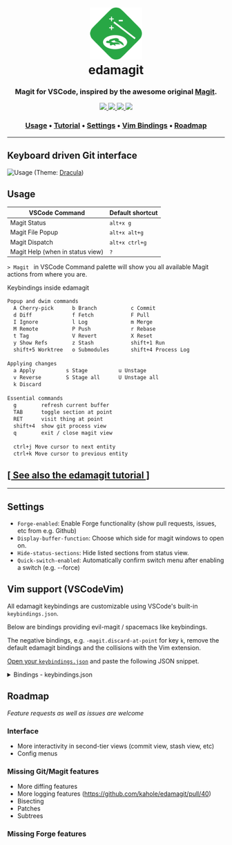 <h1 align="center">
  <br>
  <a href="https://marketplace.visualstudio.com/items?itemName=kahole.magit">
    <img src="https://github.com/kahole/edamagit/raw/develop/images/edamagit_logo.png" alt="edamagit" width="120" />
  </a>
  <br>
  edamagit
  <br>
</h1>

<h3 align="center">Magit for VSCode, inspired by the awesome original <a href="https://magit.vc/" target="_blank">Magit</a>.</h3>

<p align="center">
  <a href="https://marketplace.visualstudio.com/items?itemName=kahole.magit">
      <img src="https://img.shields.io/visual-studio-marketplace/v/kahole.magit?color=green&label=VS%20Marketplace" />
  </a>
  <a href="https://open-vsx.org/extension/kahole/magit">
    <img src="https://img.shields.io/open-vsx/v/kahole/magit?color=blue" />
  </a>
  <a href="https://www.buymeacoffee.com/kahole" target="_blank"><img src="https://cdn.buymeacoffee.com/buttons/default-orange.png" height="28">
  </a>
  <a href="https://github.com/sponsors/kahole" target="_blank"><img src="https://img.shields.io/static/v1?label=Sponsor&message=%E2%9D%A4&logo=GitHub&color=pink"></a>
</p>

<h3 align="center">
  <a href="#usage">Usage</a> •
  <a href="https://kahole.github.io/hole.dev/articles/edamagit-introduction/">Tutorial</a> •
  <a href="#settings">Settings</a> •
  <a href="#vim-support-vscodevim">Vim Bindings</a> •
  <a href="#roadmap">Roadmap</a>
</h3>

---

## Keyboard driven Git interface
![Usage](https://github.com/kahole/edamagit/raw/5ebf38107c6130cc16a23f18d84aeecc21f09fe8/magit_commit_demo.gif)
(Theme: [Dracula](https://draculatheme.com/))

## Usage

| VSCode Command                   | Default shortcut |
|----------------------------------|------------------|
| Magit Status                     | `alt+x g`        |
| Magit File Popup                 | `alt+x alt+g`    |
| Magit Dispatch                   | `alt+x ctrl+g`   |
| Magit Help (when in status view) | `?`              |

`> Magit ` in VSCode Command palette will show you all available Magit actions from where you are.


Keybindings inside edamagit
```
Popup and dwim commands
  A Cherry-pick      b Branch           c Commit
  d Diff             f Fetch            F Pull
  I Ignore           l Log              m Merge
  M Remote           P Push             r Rebase
  t Tag              V Revert           X Reset
  y Show Refs        z Stash            shift+1 Run
  shift+5 Worktree   o Submodules       shift+4 Process Log

Applying changes
  a Apply          s Stage          u Unstage
  v Reverse        S Stage all      U Unstage all
  k Discard

Essential commands
  g        refresh current buffer
  TAB      toggle section at point
  RET      visit thing at point
  shift+4  show git process view
  q        exit / close magit view

  ctrl+j Move cursor to next entity
  ctrl+k Move cursor to previous entity
```

## [[ See also the edamagit tutorial ]](https://kahole.github.io/hole.dev/articles/edamagit-introduction/)
---


## Settings

- `Forge-enabled`: Enable Forge functionality (show pull requests, issues, etc from e.g. Github)
- `Display-buffer-function`: Choose which side for magit windows to open on.
- `Hide-status-sections`: Hide listed sections from status view.
- `Quick-switch-enabled`: Automatically confirm switch menu after enabling a switch (e.g. --force)

## Vim support (VSCodeVim)

All edamagit keybindings are customizable using VSCode's built-in `keybindings.json`.

Below are bindings providing evil-magit / spacemacs like keybindings.

The negative bindings, e.g. `-magit.discard-at-point` for key `k`,
remove the default edamagit bindings and the collisions with the Vim extension.

[Open your `keybindings.json`][kse] and paste the following JSON snippet.

[kse]: https://code.visualstudio.com/docs/getstarted/keybindings#_advanced-customization

<details>
  <summary>Bindings - keybindings.json</summary>
  
  ```json
    {
       "key": "g g",
       "command": "cursorTop",
       "when": "editorTextFocus && editorLangId == 'magit' && vim.mode =~ /^(?!SearchInProgressMode|CommandlineInProgress).*$/" 
    },
    { "key": "g r",
       "command": "magit.refresh",
       "when": "editorTextFocus && editorLangId == 'magit' && vim.mode =~ /^(?!SearchInProgressMode|CommandlineInProgress).*$/" 
    },
    {
      "key": "tab",
      "command": "extension.vim_tab",
      "when": "editorTextFocus && vim.active && !inDebugRepl && vim.mode != 'Insert' && editorLangId != 'magit'"
    },
    {
      "key": "tab",
      "command": "-extension.vim_tab"
    },
    {
      "key": "x",
      "command": "magit.discard-at-point",
      "when": "editorTextFocus && editorLangId == 'magit' && vim.mode =~ /^(?!SearchInProgressMode|CommandlineInProgress).*$/"
    },
    {
      "key": "k",
      "command": "-magit.discard-at-point"
    },
    {
      "key": "-",
      "command": "magit.reverse-at-point",
      "when": "editorTextFocus && editorLangId == 'magit' && vim.mode =~ /^(?!SearchInProgressMode|CommandlineInProgress).*$/"
    },
    {
      "key": "v",
      "command": "-magit.reverse-at-point"
    },
    {
      "key": "shift+-",
      "command": "magit.reverting",
      "when": "editorTextFocus && editorLangId == 'magit' && vim.mode =~ /^(?!SearchInProgressMode|CommandlineInProgress).*$/"
    },
    {
      "key": "shift+v",
      "command": "-magit.reverting"
    },
    {
      "key": "shift+o",
      "command": "magit.resetting",
      "when": "editorTextFocus && editorLangId == 'magit' && vim.mode =~ /^(?!SearchInProgressMode|CommandlineInProgress).*$/"
    },
    {
      "key": "shift+x",
      "command": "-magit.resetting"
    },
    {
      "key": "x",
      "command": "-magit.reset-mixed"
    },
    {
      "key": "ctrl+u x",
      "command": "-magit.reset-hard"
    }
  ```
</details>

## Roadmap

_Feature requests as well as issues are welcome_

### Interface
  - More interactivity in second-tier views (commit view, stash view, etc)
  - Config menus

### Missing Git/Magit features
  - More diffing features
  - More logging features (https://github.com/kahole/edamagit/pull/40)
  - Bisecting
  - Patches
  - Subtrees

### Missing Forge features
